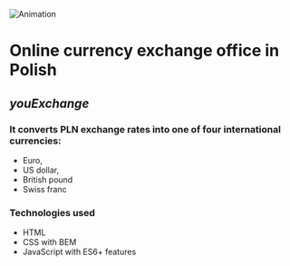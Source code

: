 ![Animation](https://github.com/Daniel-Czarnocki/homepage/assets/122022438/9860d9dd-9a95-4284-8574-abd5441e0a6a)
# Online currency exchange office in Polish
## *youExchange*
### It converts PLN exchange rates into one of four international currencies:
- Euro,
- US dollar,
- British pound
- Swiss franc

### Technologies used
- HTML
- CSS with BEM
- JavaScript with ES6+ features